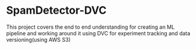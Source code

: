 # SpamDetector-DVC
This project covers the end to end understanding for creating an ML pipeline and working around it using DVC for experiment tracking and data versioning(using AWS S3)
